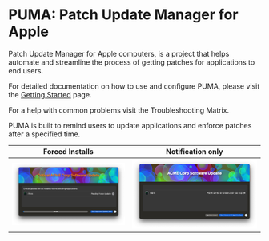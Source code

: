 # PUMA: Patch Update Manager for Apple

Patch Update Manager for Apple computers, is a project that helps automate and streamline the process of getting patches for applications to end users.

For detailed documentation on how to use and configure PUMA, please visit the [Getting Started](https://github.com/rtkwlf-it/PUMA-public/wiki/00-Getting-Started) page.

For a help with common problems visit the Troubleshooting Matrix.

PUMA is built to remind users to update applications and enforce patches after a specified time.

Forced Installs | Notification only
:------------------------------------:|:-------------------------------------------:
![PUMA end user example listing updates in a window.](/docs/images/CriticalPatchList.png) | ![PUMA end user example listing updates in a window.](/docs/images/RecommendedPatchList.png)
